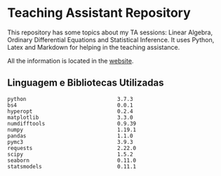 # Teaching Assistant Repository

This repository has some topics about my TA sessions: Linear Algebra, Ordinary
Differential Equations and Statistical Inference. It uses Python, Latex and
Markdown for helping in the teaching assistance. 

All the information is located in the
[website](https://lucasmoschen.github.io/ta-sessions/).

## Linguagem e Bibliotecas Utilizadas 

```{bash}
python                             3.7.3
bs4                                0.0.1    
hyperopt                           0.2.4 
matplotlib                         3.3.0 
numdifftools                       0.9.39  
numpy                              1.19.1 
pandas                             1.1.0    
pymc3                              3.9.3    
requests                           2.22.0   
scipy                              1.5.2    
seaborn                            0.11.0   
statsmodels                        0.11.1  
```

